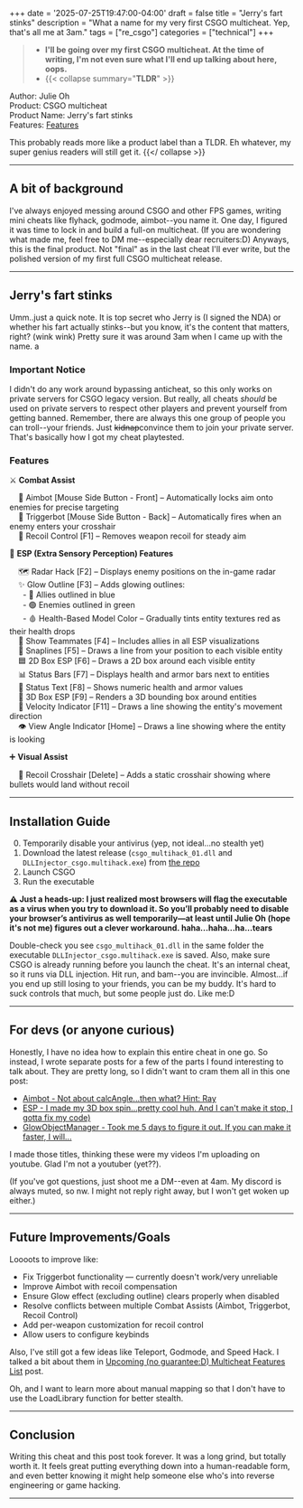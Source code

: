 +++
date = '2025-07-25T19:47:00-04:00'
draft = false
title = "Jerry's fart stinks"
description = "What a name for my very first CSGO multicheat. Yep, that's all me at 3am."
tags = ["re_csgo"]
categories = ["technical"]
+++

> - **I'll be going over my first CSGO multicheat. At the time of writing, I'm not even sure what I'll end up talking about here, oops.**
> - {{< collapse summary="**TLDR**" >}}

Author: Julie Oh  
Product: CSGO multicheat  
Product Name: Jerry's fart stinks  
Features: [Features](/16th/posts/jerrysfartstinks/#features)
  
This probably reads more like a product label than a TLDR. Eh whatever, my super genius readers will still get it.
{{</ collapse >}}

---

## A bit of background

I've always enjoyed messing around CSGO and other FPS games, writing mini cheats like flyhack, godmode, aimbot--you name it. One day, I figured it was time to lock in and build a full-on multicheat. (If you are wondering what made me, feel free to DM me--especially dear recruiters:D) Anyways, this is the final product. Not "final" as in the last cheat I'll ever write, but the polished version of my first full CSGO multicheat release.

---

## Jerry's fart stinks

Umm..just a quick note. It is top secret who Jerry is (I signed the NDA) or whether his fart actually stinks--but you know, it's the content that matters, right? (wink wink) Pretty sure it was around 3am when I came up with the name.
a
### Important Notice

I didn't do any work around bypassing anticheat, so this only works on private servers for CSGO legacy version. But really, all cheats *should* be used on private servers to respect other players and prevent yourself from getting banned. Remember, there are always this one group of people you can troll--your friends. Just ~~kidnap~~convince them to join your private server. That's basically how I got my cheat playtested.

<!-- ### Preview
So, what's in this gloriously named package? No need to explain, let's just roll the clip.

<<< video >>> -->

### Features

⚔️ **Combat Assist**

&nbsp;&nbsp;&nbsp;&nbsp;🧠 Aimbot [Mouse Side Button - Front] – Automatically locks aim onto enemies for precise targeting  
&nbsp;&nbsp;&nbsp;&nbsp;🔫 Triggerbot [Mouse Side Button - Back] – Automatically fires when an enemy enters your crosshair  
&nbsp;&nbsp;&nbsp;&nbsp;🎯 Recoil Control [F1] – Removes weapon recoil for steady aim  


🧱 **ESP (Extra Sensory Perception) Features**

&nbsp;&nbsp;&nbsp;&nbsp;🗺️ Radar Hack [F2] – Displays enemy positions on the in-game radar  
&nbsp;&nbsp;&nbsp;&nbsp;✨ Glow Outline [F3] – Adds glowing outlines:  
&nbsp;&nbsp;&nbsp;&nbsp;&nbsp;&nbsp;- 🔵 Allies outlined in blue  
&nbsp;&nbsp;&nbsp;&nbsp;&nbsp;&nbsp;- 🟢 Enemies outlined in green  
&nbsp;&nbsp;&nbsp;&nbsp;&nbsp;&nbsp;- 🩸 Health-Based Model Color – Gradually tints entity textures red as their health drops  
&nbsp;&nbsp;&nbsp;&nbsp;👥 Show Teammates [F4] – Includes allies in all ESP visualizations  
&nbsp;&nbsp;&nbsp;&nbsp;📍 Snaplines [F5] – Draws a line from your position to each visible entity  
&nbsp;&nbsp;&nbsp;&nbsp;🟦 2D Box ESP [F6] – Draws a 2D box around each visible entity  
&nbsp;&nbsp;&nbsp;&nbsp;📊 Status Bars [F7] – Displays health and armor bars next to entities  
&nbsp;&nbsp;&nbsp;&nbsp;🧾 Status Text [F8] – Shows numeric health and armor values  
&nbsp;&nbsp;&nbsp;&nbsp;🧊 3D Box ESP [F9] – Renders a 3D bounding box around entities  
&nbsp;&nbsp;&nbsp;&nbsp;🧭 Velocity Indicator [F11] – Draws a line showing the entity's movement direction  
&nbsp;&nbsp;&nbsp;&nbsp;👁️ View Angle Indicator [Home] – Draws a line showing where the entity is looking

➕ **Visual Assist**

&nbsp;&nbsp;&nbsp;&nbsp;🎯 Recoil Crosshair [Delete] – Adds a static crosshair showing where bullets would land without recoil

---

## Installation Guide

0. Temporarily disable your antivirus (yep, not ideal...no stealth yet)
1. Download the latest release (`csgo_multihack_01.dll` and `DLLInjector_csgo.multihack.exe`) from [the repo](https://github.com/jihyeo2/CSGO-multihack)
2. Launch CSGO
3. Run the executable 


**⚠️ Just a heads-up: I just realized most browsers will flag the executable as a virus when you try to download it. So you’ll probably need to disable your browser’s antivirus as well temporarily—at least until Julie Oh (hope it's not me) figures out a clever workaround. haha...haha...ha...tears**  

Double-check you see `csgo_multihack_01.dll` in the same folder the executable `DLLInjector_csgo.multihack.exe` is saved. Also, make sure CSGO is already running before you launch the cheat. It's an internal cheat, so it runs via DLL injection. Hit run, and bam--you are invincible. Almost...if you end up still losing to your friends, you can be my buddy. It's hard to suck controls that much, but some people just do. Like me:D 

---

## For devs (or anyone curious)

Honestly, I have no idea how to explain this entire cheat in one go. So instead, I wrote separate posts for a few of the parts I found interesting to talk about. They are pretty long, so I didn't want to cram them all in this one post:

- [Aimbot - Not about calcAngle...then what? Hint: Ray](/16th/posts/aimbot)
- [ESP - I made my 3D box spin...pretty cool huh. And I can't make it stop, I gotta fix my code)](/16th/posts/esp)
- [GlowObjectManager - Took me 5 days to figure it out. If you can make it faster, I will...](/16th/posts/glowobjectmanager)

I made those titles, thinking these were my videos I'm uploading on youtube. Glad I'm not a youtuber (yet??).

(If you've got questions, just shoot me a DM--even at 4am. My discord is always muted, so nw. I might not reply right away, but I won't get woken up either.)

---

## Future Improvements/Goals

Loooots to improve like:
- Fix Triggerbot functionality — currently doesn't work/very unreliable
- Improve Aimbot with recoil compensation
- Ensure Glow effect (excluding outline) clears properly when disabled
- Resolve conflicts between multiple Combat Assists (Aimbot, Triggerbot, Recoil Control)
- Add per-weapon customization for recoil control
- Allow users to configure keybinds

Also, I've still got a few ideas like Teleport, Godmode, and Speed Hack. I talked a bit about them in [Upcoming (no guarantee:D) Multicheat Features List](/16th/posts/improvements) post. 

Oh, and I want to learn more about manual mapping so that I don't have to use the LoadLibrary function for better stealth.

---

## Conclusion

Writing this cheat and this post took forever. It was a long grind, but totally worth it. It feels great putting everything down into a human-readable form, and even better knowing it might help someone else who's into reverse engineering or game hacking. 

---